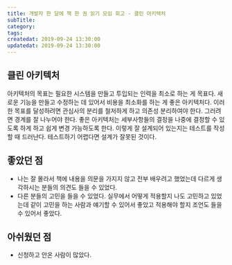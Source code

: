 ```yaml
---
title: 개발자 한 달에 책 한 권 읽기 모임 회고 - 클린 아키텍처 
subTitle:
category:
tags:
createdat: 2019-09-24 13:30:00
updatedat: 2019-09-24 13:30:00
---
```


## 클린 아키텍처

아키텍처의 목표는 필요한 시스템을 만들고 투입되는 인력을 최소로 하는 게 목표다. 새로운 기능을 만들고 
수정하는 데 있어서 비용을 최소화를 하는 게 좋은 아키텍처다. 이러한 목표를 달성하려면 관심사의 분리를 
철저하게 하고 의존성 분리하여야 한다. 그러려면 경계를 잘 나누어야 한다. 좋은 아키텍처는 세부사항들의 
결정을 나중에 결정할 수 있도록 하게 하고 쉽게 변경 가능하도록 한다. 이렇게 잘 설계되어 있는지는 
테스트를 작성할 때 드러난다. 테스트하기 어렵다면 설계가 잘못된 것이다. 

## 좋았던 점

* 나는 잘 몰라서 책에 내용을 의문을 가지지 않고 전부 배우려고 했었는데 다르게 생각하시는 분들의 의견도 
  들을 수 있었다.
* 다른 분들의 고민을 들을 수 있었다. 실무에서 어떻게 적용할지 나도 고민하고 있었는데 같이 고민을 하는 
  사람과 얘기할 수 있어서 좋았고 적용해야 할지 조언도 들을 수 있어서 좋았다.

## 아쉬웠던 점

* 신청하고 안온 사람이 많았다.